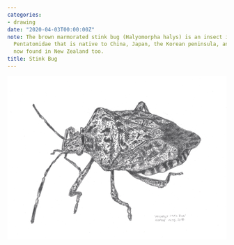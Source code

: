 ```yaml
---
categories:
- drawing
date: "2020-04-03T00:00:00Z"
note: The brown marmorated stink bug (Halyomorpha halys) is an insect in the family
  Pentatomidae that is native to China, Japan, the Korean peninsula, and Taiwan. Unfortunately
  now found in New Zealand too.
title: Stink Bug
---
```


<img src="/assets/pages/art/images/stink-bug-smaller.png">
